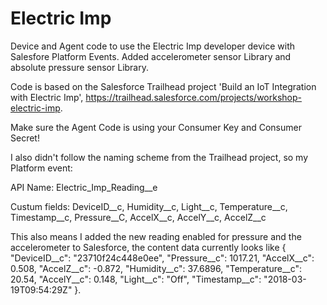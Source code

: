 # Electric Imp
Device and Agent code to use the Electric Imp developer device with Salesfore Platform Events.
Added accelerometer sensor Library and absolute pressure sensor Library.

Code is based on the Salesforce Trailhead project 'Build an IoT Integration with Electric Imp', https://trailhead.salesforce.com/projects/workshop-electric-imp.

Make sure the Agent Code is using your Consumer Key and Consumer Secret!

I also didn't follow the naming scheme from the Trailhead project, so my Platform event:

API Name: Electric_Imp_Reading__e

Custum fields: DeviceID__c, Humidity__c, Light__c, Temperature__c, Timestamp__c, Pressure__C, AccelX__c, AccelY__c, AccelZ__c

This also means I added the new reading enabled for pressure and the accelerometer to Salesforce, the content data currently looks like
{ "DeviceID__c": "23710f24c448e0ee", "Pressure__c": 1017.21, "AccelX__c": 0.508, "AccelZ__c": -0.872, "Humidity__c": 37.6896, "Temperature__c": 20.54, "AccelY__c": 0.148, "Light__c": "Off", "Timestamp__c": "2018-03-19T09:54:29Z" }.

